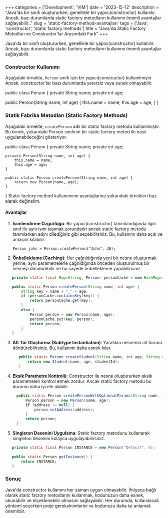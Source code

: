 +++
categories = ['Development', 'VIM']
date = '2023-15-12'
description = "Java'da bir sınıfı oluştururken, genellikle bir yapıcı(constructor) kullanılır. Ancak, bazı durumlarda static factory metodların kullanımı önemli avantajlar sağlayabilir.."
slug = 'static-factory-method-avantajları'
tags = ['Java', 'constructor', 'static factory methods']
title = "Java'da Static Factory Metodları ve Constructor'lar Arasındaki Fark"
+++

Java'da bir sınıfı oluştururken, genellikle bir yapıcı(constructor) kullanılır. Ancak, bazı durumlarda static factory metodların kullanımı önemli avantajlar sağlayabilir.

### Constructor Kullanımı

Aşağıdaki örnekte, `Person` sınıfı için bir yapıcı(constructor) kullanılmıştır. Ancak, constructor'lar bazı durumlarda yetersiz veya esnek olmayabilir.

public class Person {
    private String name;
    private int age;

public Person(String name, int age) {
    this.name = name;
    this.age = age;
    }
}
### Statik Fabrika Metodları (Static Factory Methods)

Aşağıdaki örnekte, `createPerson` adlı bir static factory metodu kullanılmıştır. Bu örnek, yukarıdaki Person sınıfının bir static factory metod ile nasıl uygulanabileceğini gösteriyor.

public class Person {
    private String name;
    private int age;

    private Person(String name, int age) {
        this.name = name;
        this.age = age;
    }

    public static Person createPerson(String name, int age) {
        return new Person(name, age);
    } 
}
Static factory method kullanımının avantajlarına yukarıdaki örnekleri baz alarak değinelim.

#### Avantajlar

1. **İsimlendirme Özgürlüğü**: Bir yapıcı(constructor) tanımlandığında ilgili sınıf ile aynı ismi taşımak zorundadır ancak static factory metodu tanımlarken adını dilediğiniz gibi seçebilirsiniz. Bu, kullanımı daha açık ve anlaşılır kılabilir.

   ``Person john = Person.createPerson("John", 30);``
2. **Önbellekleme (Caching)**: Her çağrıldığında yeni bir nesne oluşturmak yerine, aynı parametrelerle çağrıldığında önceden oluşturulmuş bir nesneyi döndürebilir ve bu sayede önbellekleme yapabilirsiniz.

```Java
   private static final Map<String, Person> personCache = new HashMap<>();``

   public static Person createPerson(String name, int age) {
       String key = name + "_" + age;
       if (personCache.containsKey(key)) {
           return personCache.get(key);
       } 
       else {
           Person person = new Person(name, age);
           personCache.put(key, person);
           return person;
       }
   }
```

3. **Alt Tür Oluşturma (Subtype Instantiation)**: Yaratılan nesnenin alt türünü döndürebilirsiniz. Bu, kullanımı daha esnek kılar.
```Java
      public static Person createStudent(String name, int age, String studentId) {
          return new Student(name, age, studentId);
      }
```
4. **Eksik Parametre Kontrolü**: Constructor ile nesne oluştururken eksik parametreleri kontrol etmek zordur. Ancak static factory metodu bu durumu daha iyi ele alabilir.
```Java
     public static Person createPersonWithOptionalParams(String name, int age, String address) {
         Person person = new Person(name, age);
         if (address != null) {
             person.setAddress(address);
         }
         return person;
     }
```
5. **Singleton Desenini Uygulama**: Static factory metodunu kullanarak singleton desenini kolayca uygulayabilirsiniz.
```Java
   private static final Person INSTANCE = new Person("Default", 0);
    
   public static Person getInstance() {
       return INSTANCE;
   }
```

### Sonuç
Java'da constructor kullanımı her zaman uygun olmayabilir. İhtiyaca bağlı olarak static factory metodlarını kullanmak, kodunuzun daha esnek, okunabilir ve ölçeklenebilir olmasını sağlayabilir. Her durumda, kullanılacak yöntemi seçerken proje gereksinimlerini ve kodunuzu daha iyi anlamak önemlidir.
